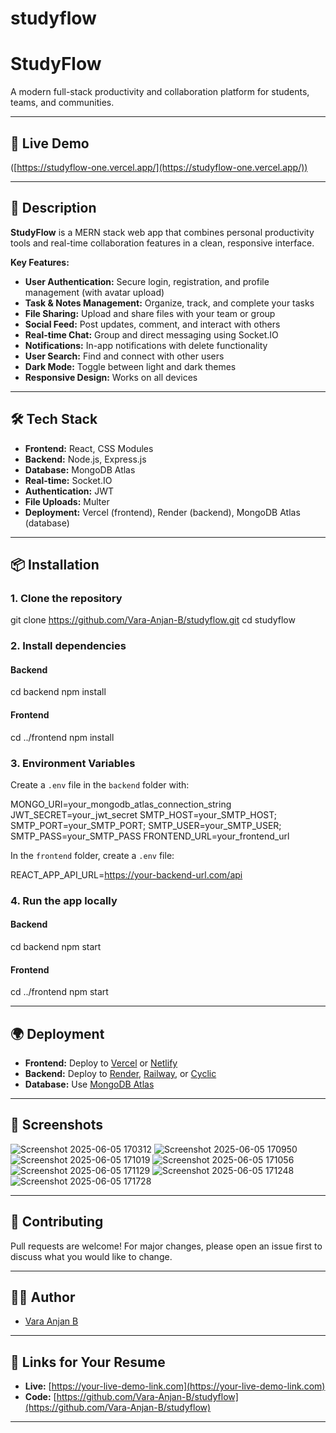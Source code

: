 ﻿# studyflow
# StudyFlow

A modern full-stack productivity and collaboration platform for students, teams, and communities.

---

## 🚀 Live Demo

([https://studyflow-one.vercel.app/](https://studyflow-one.vercel.app/))

---

## 📝 Description

**StudyFlow** is a MERN stack web app that combines personal productivity tools and real-time collaboration features in a clean, responsive interface.

**Key Features:**
- **User Authentication:** Secure login, registration, and profile management (with avatar upload)
- **Task & Notes Management:** Organize, track, and complete your tasks
- **File Sharing:** Upload and share files with your team or group
- **Social Feed:** Post updates, comment, and interact with others
- **Real-time Chat:** Group and direct messaging using Socket.IO
- **Notifications:** In-app notifications with delete functionality
- **User Search:** Find and connect with other users
- **Dark Mode:** Toggle between light and dark themes
- **Responsive Design:** Works on all devices

---

## 🛠️ Tech Stack

- **Frontend:** React, CSS Modules
- **Backend:** Node.js, Express.js
- **Database:** MongoDB Atlas
- **Real-time:** Socket.IO
- **Authentication:** JWT
- **File Uploads:** Multer
- **Deployment:** Vercel (frontend), Render (backend), MongoDB Atlas (database)

---

## 📦 Installation

### 1. Clone the repository


git clone https://github.com/Vara-Anjan-B/studyflow.git
cd studyflow

### 2. Install dependencies

#### Backend


cd backend
npm install

#### Frontend


cd ../frontend
npm install

### 3. Environment Variables

Create a `.env` file in the `backend` folder with:


MONGO_URI=your_mongodb_atlas_connection_string
JWT_SECRET=your_jwt_secret
SMTP_HOST=your_SMTP_HOST;
SMTP_PORT=your_SMTP_PORT;
SMTP_USER=your_SMTP_USER;
SMTP_PASS=your_SMTP_PASS
FRONTEND_URL=your_frontend_url

In the `frontend` folder, create a `.env` file:


REACT_APP_API_URL=https://your-backend-url.com/api

### 4. Run the app locally

#### Backend


cd backend
npm start

#### Frontend


cd ../frontend
npm start

---

## 🌍 Deployment

- **Frontend:** Deploy to [Vercel](https://vercel.com) or [Netlify](https://netlify.com)
- **Backend:** Deploy to [Render](https://render.com), [Railway](https://railway.app), or [Cyclic](https://www.cyclic.sh)
- **Database:** Use [MongoDB Atlas](https://www.mongodb.com/cloud/atlas)

---

## 📸 Screenshots

<!-- Add screenshots here if you have them -->
![Screenshot 2025-06-05 170312](https://github.com/user-attachments/assets/fd7ff202-cdda-4390-88e1-85e2bae99224)
![Screenshot 2025-06-05 170950](https://github.com/user-attachments/assets/15b1baa7-1987-4e39-ab3d-498184783147)
![Screenshot 2025-06-05 171019](https://github.com/user-attachments/assets/53dc6567-d668-4ca2-923a-d7a72cedb97a)
![Screenshot 2025-06-05 171056](https://github.com/user-attachments/assets/ebe672da-e5a9-4e25-b03f-9c4441454a01)
![Screenshot 2025-06-05 171129](https://github.com/user-attachments/assets/de783c3d-a3ae-4759-a851-62b6436abb80)
![Screenshot 2025-06-05 171248](https://github.com/user-attachments/assets/8b412777-f672-439f-8c0f-5c53069006d3)
![Screenshot 2025-06-05 171728](https://github.com/user-attachments/assets/06360166-9ff6-448c-85b5-f4f6cc732d9e)

---

## 🤝 Contributing

Pull requests are welcome! For major changes, please open an issue first to discuss what you would like to change.

---


## 🙋‍♂️ Author

- [Vara Anjan B](https://github.com/Vara-Anjan-B)

---

## 📎 Links for Your Resume

- **Live:** [https://your-live-demo-link.com](https://your-live-demo-link.com)
- **Code:** [https://github.com/Vara-Anjan-B/studyflow](https://github.com/Vara-Anjan-B/studyflow)

---
